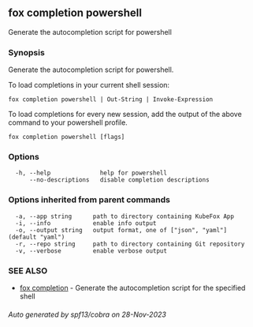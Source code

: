 ## fox completion powershell

Generate the autocompletion script for powershell

### Synopsis

Generate the autocompletion script for powershell.

To load completions in your current shell session:

	fox completion powershell | Out-String | Invoke-Expression

To load completions for every new session, add the output of the above command
to your powershell profile.


```
fox completion powershell [flags]
```

### Options

```
  -h, --help              help for powershell
      --no-descriptions   disable completion descriptions
```

### Options inherited from parent commands

```
  -a, --app string      path to directory containing KubeFox App
  -i, --info            enable info output
  -o, --output string   output format, one of ["json", "yaml"] (default "yaml")
  -r, --repo string     path to directory containing Git repository
  -v, --verbose         enable verbose output
```

### SEE ALSO

* [fox completion](fox_completion.md)	 - Generate the autocompletion script for the specified shell

###### Auto generated by spf13/cobra on 28-Nov-2023
